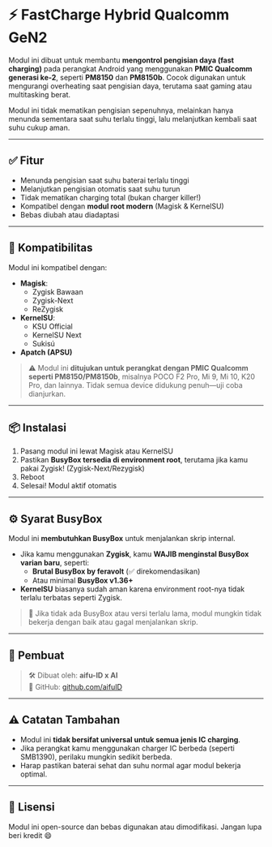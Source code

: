 # ⚡ FastCharge Hybrid Qualcomm GeN2

Modul ini dibuat untuk membantu **mengontrol pengisian daya (fast charging)** pada perangkat Android yang menggunakan **PMIC Qualcomm generasi ke-2**, seperti **PM8150** dan **PM8150b**. Cocok digunakan untuk mengurangi overheating saat pengisian daya, terutama saat gaming atau multitasking berat.

Modul ini tidak mematikan pengisian sepenuhnya, melainkan hanya menunda sementara saat suhu terlalu tinggi, lalu melanjutkan kembali saat suhu cukup aman.

---

## ✅ Fitur

- Menunda pengisian saat suhu baterai terlalu tinggi
- Melanjutkan pengisian otomatis saat suhu turun
- Tidak mematikan charging total (bukan charger killer!)
- Kompatibel dengan **modul root modern** (Magisk & KernelSU)
- Bebas diubah atau diadaptasi

---

## 📲 Kompatibilitas

Modul ini kompatibel dengan:

- **Magisk**:  
  - Zygisk Bawaan  
  - Zygisk-Next  
  - ReZygisk  
- **KernelSU**:  
  - KSU Official  
  - KernelSU Next  
  - Sukisú  
- **Apatch (APSU)**

> ⚠️ Modul ini **ditujukan untuk perangkat dengan PMIC Qualcomm seperti PM8150/PM8150b**, misalnya POCO F2 Pro, Mi 9, Mi 10, K20 Pro, dan lainnya. Tidak semua device didukung penuh—uji coba dianjurkan.

---

## 📦 Instalasi

1. Pasang modul ini lewat Magisk atau KernelSU
2. Pastikan **BusyBox tersedia di environment root**, terutama jika kamu pakai Zygisk! (Zygisk-Next/Rezygisk)
3. Reboot
4. Selesai! Modul aktif otomatis

---

## ⚙️ Syarat BusyBox

Modul ini **membutuhkan BusyBox** untuk menjalankan skrip internal.

- Jika kamu menggunakan **Zygisk**, kamu **WAJIB menginstal BusyBox varian baru**, seperti:
  - **Brutal BusyBox by feravolt** (✅ direkomendasikan)
  - Atau minimal **BusyBox v1.36+**
- **KernelSU** biasanya sudah aman karena environment root-nya tidak terlalu terbatas seperti Zygisk.

> 🔧 Jika tidak ada BusyBox atau versi terlalu lama, modul mungkin tidak bekerja dengan baik atau gagal menjalankan skrip.

---

## 👤 Pembuat

> 🛠️ Dibuat oleh: **aifu-ID x AI**  
> 🧠 GitHub: [github.com/aifuID](https://github.com/aifuID)

---

## ⚠️ Catatan Tambahan

- Modul ini **tidak bersifat universal untuk semua jenis IC charging**.
- Jika perangkat kamu menggunakan charger IC berbeda (seperti SMB1390), perilaku mungkin sedikit berbeda.
- Harap pastikan baterai sehat dan suhu normal agar modul bekerja optimal.

---

## 🤝 Lisensi

Modul ini open-source dan bebas digunakan atau dimodifikasi. Jangan lupa beri kredit 😄
